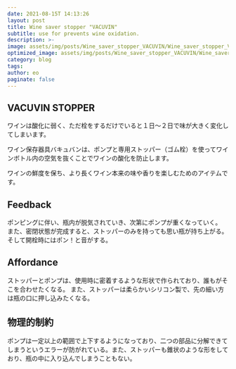 ```yaml
---
date: 2021-08-15T 14:13:26
layout: post
title: Wine saver stopper "VACUVIN"
subtitle: use for prevents wine oxidation.
description: >-
image: assets/img/posts/Wine_saver_stopper_VACUVIN/Wine_saver_stopper_VACUVIN.jpg
optimized_image: assets/img/posts/Wine_saver_stopper_VACUVIN/Wine_saver_stopper_VACUVIN_resized_thumbnail.jpg
category: blog
tags: 
author: eo
paginate: false
---
```


## VACUVIN STOPPER

ワインは酸化に弱く、ただ栓をするだけでいると１日～２日で味が大きく変化してしまいます。

ワイン保存器具バキュバンは、ポンプと専用ストッパー（ゴム栓）を使ってワインボトル内の空気を抜くことでワインの酸化を防止します。

ワインの鮮度を保ち、より長くワイン本来の味や香りを楽しむためのアイテムです。

## Feedback

ポンピングに伴い、瓶内が脱気されていき、次第にポンプが重くなっていく。
また、密閉状態が完成すると、ストッパーのみを持っても思い瓶が持ち上がる。そして開栓時にはポン！と音がする。

## Affordance

ストッパーとポンプは、使用時に密着するような形状で作られており、誰もがそこを合わせたくなる。
また、ストッパーは柔らかいシリコン製で、先の細い方は瓶の口に押し込みたくなる。

## 物理的制約

ポンプは一定以上の範囲で上下するようになっており、二つの部品に分解できてしまうというエラーが防がれている。また、ストッパーも錐状のような形をしており、瓶の中に入り込んでしまうこともない。